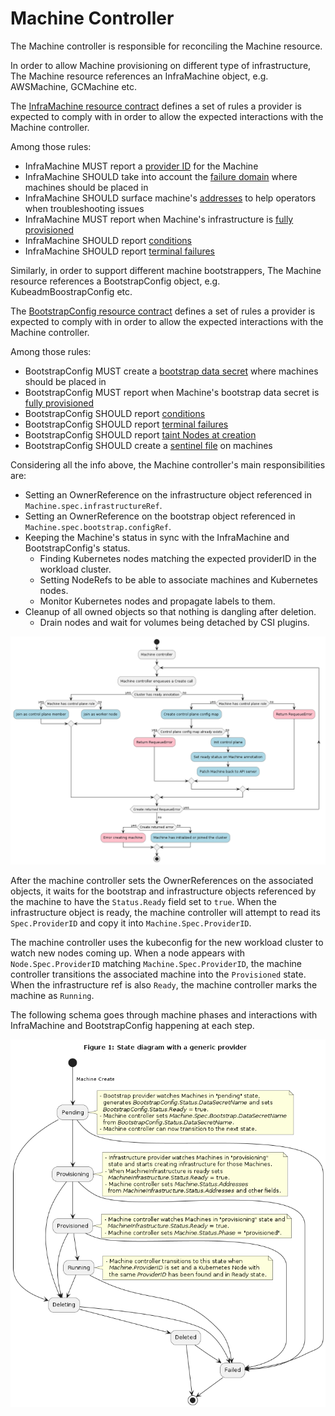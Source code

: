 # Machine Controller

The Machine controller is responsible for reconciling the Machine resource.

In order to allow Machine provisioning on different type of infrastructure, The Machine resource references
an InfraMachine object, e.g. AWSMachine, GCMachine etc.

The [InfraMachine resource contract](../../providers/contracts/infra-machine.md) defines a set of rules a provider is expected to comply with in order to allow
the expected interactions with the Machine controller.

Among those rules:
- InfraMachine MUST report a [provider ID](../../providers/contracts/infra-machine.md#inframachine-provider-id) for the Machine
- InfraMachine SHOULD take into account the [failure domain](../../providers/contracts/infra-machine.md#inframachine-failure-domain) where machines should be placed in
- InfraMachine SHOULD surface machine's [addresses](../../providers/contracts/infra-machine.md#inframachine-addresses) to help operators when troubleshooting issues
- InfraMachine MUST report when Machine's infrastructure is [fully provisioned](../../providers/contracts/infra-machine.md#inframachine-initialization-completed)
- InfraMachine SHOULD report [conditions](../../providers/contracts/infra-machine.md#inframachine-conditions)
- InfraMachine SHOULD report [terminal failures](../../providers/contracts/infra-machine.md#inframachine-terminal-failures)

Similarly, in order to support different machine bootstrappers, The Machine resource references
a BootstrapConfig object, e.g. KubeadmBoostrapConfig etc.

The [BootstrapConfig resource contract](../../providers/contracts/bootstrap-config.md) defines a set of rules a provider is expected to comply with in order to allow
the expected interactions with the Machine controller.

Among those rules:
- BootstrapConfig MUST create a [bootstrap data secret](../../providers/contracts/bootstrap-config.md#bootstrapconfig-data-secret) where machines should be placed in
- BootstrapConfig MUST report when Machine's bootstrap data secret is [fully provisioned](../../providers/contracts/bootstrap-config.md#bootstrapconfig-initialization-completed)
- BootstrapConfig SHOULD report [conditions](../../providers/contracts/bootstrap-config.md#bootstrapconfig-conditions)
- BootstrapConfig SHOULD report [terminal failures](../../providers/contracts/bootstrap-config.md#bootstrapconfig-terminal-failures)
- BootstrapConfig SHOULD report [taint Nodes at creation](../../providers/contracts/bootstrap-config.md#taint-nodes-at-creation)
- BootstrapConfig SHOULD create a [sentinel file](../../providers/contracts/bootstrap-config.md#sentinel-file) on machines

Considering all the info above, the Machine controller's main responsibilities are:

* Setting an OwnerReference on the infrastructure object referenced in `Machine.spec.infrastructureRef`.
* Setting an OwnerReference on the bootstrap object referenced in `Machine.spec.bootstrap.configRef`.
* Keeping the Machine's status in sync with the InfraMachine and BootstrapConfig's status.
  * Finding Kubernetes nodes matching the expected providerID in the workload cluster.
  * Setting NodeRefs to be able to associate machines and Kubernetes nodes.
  * Monitor Kubernetes nodes and propagate labels to them.
* Cleanup of all owned objects so that nothing is dangling after deletion.
  * Drain nodes and wait for volumes being detached by CSI plugins.

![](../../../images/cluster-admission-machine-controller.png)

After the machine controller sets the OwnerReferences on the associated objects, it waits for the bootstrap
and infrastructure objects referenced by the machine to have the `Status.Ready` field set to `true`. When
the infrastructure object is ready, the machine controller will attempt to read its `Spec.ProviderID` and
copy it into `Machine.Spec.ProviderID`.

The machine controller uses the kubeconfig for the new workload cluster to watch new nodes coming up.
When a node appears with `Node.Spec.ProviderID` matching `Machine.Spec.ProviderID`, the machine controller
transitions the associated machine into the `Provisioned` state. When the infrastructure ref is also
`Ready`, the machine controller marks the machine as `Running`.

The following schema goes through machine phases and interactions with InfraMachine and BootstrapConfig
happening at each step.

![](../../../images/machine-phases.png)
